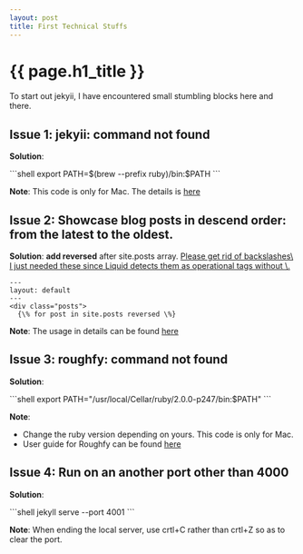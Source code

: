 ```yaml
---
layout: post
title: First Technical Stuffs
---
```


<h1>{{ page.h1_title }}</h1>

To start out jekyii, I have encountered small stumbling blocks here and there.<br/>

<h2>Issue 1: jekyii: command not found</h2>
<p><b>Solution</b>:</p>
```shell
export PATH=$(brew --prefix ruby)/bin:$PATH
```
<p><b>Note</b>: This code is only for Mac. The details is <a href="https://github.com/jekyll/jekyll/issues/1504">here</a></p>

<h2>Issue 2: Showcase blog posts in descend order: from the latest to the oldest.</h2>
<p><b>Solution</b>: <b>add reversed</b> after site.posts array. <u>Please get rid of backslashes\ I just needed these since Liquid detects them as operational tags without \.</u></p>

```liquid
---
layout: default
---
<div class="posts">
  {\% for post in site.posts reversed \%}
```

<p><b>Note</b>: The usage in details can be found <a href='https://shopify.github.io/liquid/tags/iteration/'>here</a></p>


<h2>Issue 3: roughfy: command not found</h2>
<p><b>Solution</b>:</p>
```shell
export PATH="/usr/local/Cellar/ruby/2.0.0-p247/bin:$PATH"
```

<p><b>Note</b>:</p>
<ul>
    <li>Change the ruby version depending on yours. This code is only for Mac.</li>
    <li>User guide for Roughfy can be found <a href='https://bnhr.xyz/2017/03/25/add-syntax-highlighting-to-your-jekyll-site-with-rouge.html'>here</a></li>
</ul>

<h2>Issue 4: Run on an another port other than 4000</h2>
<p><b>Solution</b>:</p>
```shell
jekyll serve --port 4001
```
<p><b>Note</b>: When ending the local server, use crtl+C rather than crtl+Z so as to clear the port.</p>
